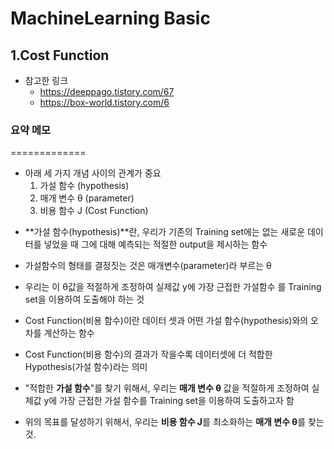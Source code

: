 MachineLearning Basic
=============

## 1.Cost Function
- 참고한 링크
  - https://deeppago.tistory.com/67
  - https://box-world.tistory.com/6

### 요약 메모
=============
  - 아래 세 가지 개념 사이의 관계가 중요
    1. 가설 함수 (hypothesis)
    2. 매개 변수 θ (parameter)
    3. 비용 함수 J (Cost Function)

* **가설 함수(hypothesis)**란, 우리가 기존의 Training set에는 없는 새로운 데이터를 넣었을 때 그에 대해 예측되는 적절한 output을 제시하는 함수
* 가설함수의 형태를 결정짓는 것은 매개변수(parameter)라 부르는 θ
* 우리는 이 θ값을 적절하게 조정하여 실제값 y에 가장 근접한 가설함수 를 Training set을 이용하여 도출해야 하는 것

* Cost Function(비용 함수)이란 데이터 셋과 어떤 가설 함수(hypothesis)와의 오차를 계산하는 함수
* Cost Function(비용 함수)의 결과가 작을수록 데이터셋에 더 적합한 Hypothesis(가설 함수)라는 의미

* "적합한 **가설 함수**"를 찾기 위해서, 우리는 **매개 변수 θ** 값을 적절하게 조정하여 실제값 y에 가장 근접한 가설 함수를 Training set을 이용하여 도출하고자 함
* 위의 목표를 달성하기 위해서, 우리는 **비용 함수 J**를 최소화하는 **매개 변수 θ**를 찾는 것.

